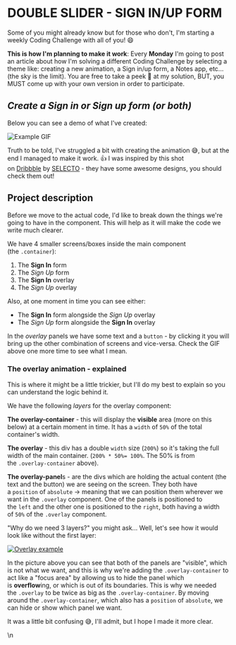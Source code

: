 # DOUBLE SLIDER - SIGN IN/UP FORM


Some of you might already know but for those who don't, I'm starting a weekly Coding Challenge with all of you! 😄

**This is how I'm planning to make it work**: Every **Monday** I'm going to post an article about how I'm solving a different Coding Challenge by selecting a theme like: creating a new animation, a Sign in/up form, a Notes app, etc... (the sky is the limit). You are free to take a peek 👀 at my solution, BUT, you MUST come up with your own version in order to participate.


## *Create a Sign in or Sign up form (or both)*

Below you can see a demo of what I've created:

 ![Example GIF](https://media.giphy.com/media/1rK9pvvWZUBReNAt56/giphy.gif)

Truth to be told, I've struggled a bit with creating the animation 😅, but at the end I managed to make it work. 👍 I was inspired by this shot on [Dribbble](https://dribbble.com/shots/5311359-Diprella-Login) by [SELECTO](https://dribbble.com/selecto) - they have some awesome designs, you should check them out!

## Project description

Before we move to the actual code, I'd like to break down the things we're going to have in the component. This will help as it will make the code we write much clearer.

We have 4 smaller screens/boxes inside the main component (the `.container`):


1. The **Sign In** form
2. The *Sign Up* form
3. The **Sign In** overlay
4. The *Sign Up* overlay

Also, at one moment in time you can see either:

* The **Sign In** form alongside the *Sign Up* overlay
* The *Sign Up* form alongside the **Sign In** overlay

In the *overlay* panels we have some text and a `button` - by clicking it you will bring up the other combination of screens and vice-versa. Check the GIF above one more time to see what I mean.

### The overlay animation - explained

This is where it might be a little trickier, but I'll do my best to explain so you can understand the logic behind it.

We have the following *layers* for the overlay component:

**The overlay-container** - this will display the **visible** area (more on this below) at a certain moment in time. It has a `width` of `50%` of the total container's width.

**The overlay** - this div has a double `width` size (`200%`) so it's taking the full width of the main container. (`200% * 50%= 100%`. The 50% is from the `.overlay-container` above).

**The overlay-panel**s - are the divs which are holding the actual content (the text and the button) we are seeing on the screen. They both have a `position` of `absolute` -> meaning that we can position them wherever we want in the `.overlay` component. One of the panels is positioned to the `left` and the other one is positioned to the `right`, both having a width of `50%` of the `.overlay` component.

"Why do we need 3 layers?" you might ask... Well, let's see how it would look like without the first layer:


[ ![Overlay example](https://www.florin-pop.com/static/83e0e35ed177d2591bbd01c9f6db1f10/70ccf/double-slider-overlay-demo.png "Overlay example")](https://www.florin-pop.com/static/83e0e35ed177d2591bbd01c9f6db1f10/3bb8e/double-slider-overlay-demo.png)

In the picture above you can see that both of the panels are "visible", which is not what we want, and this is why we're adding the `.overlay-container` to act like a "focus area" by allowing us to hide the panel which is **overflow**ing, or which is out of its boundaries. This is why we needed the `.overlay` to be twice as big as the `.overlay-container`. By moving around the `.overlay-container`, which also has a `position` of `absolute`, we can hide or show which panel we want.

It was a little bit confusing 😅, I'll admit, but I hope I made it more clear.

 \n 